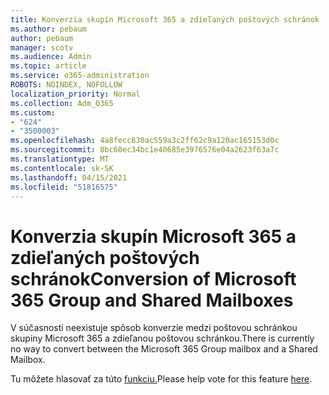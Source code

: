```yaml
---
title: Konverzia skupín Microsoft 365 a zdieľaných poštových schránok
ms.author: pebaum
author: pebaum
manager: scotv
ms.audience: Admin
ms.topic: article
ms.service: o365-administration
ROBOTS: NOINDEX, NOFOLLOW
localization_priority: Normal
ms.collection: Adm_O365
ms.custom:
- "624"
- "3500003"
ms.openlocfilehash: 4a8fecc830ac559a3c2ff62c9a120ac165153d0c
ms.sourcegitcommit: 8bc60ec34bc1e40685e3976576e04a2623f63a7c
ms.translationtype: MT
ms.contentlocale: sk-SK
ms.lasthandoff: 04/15/2021
ms.locfileid: "51816575"
---
```

# <a name="conversion-of-microsoft-365-group-and-shared-mailboxes"></a><span data-ttu-id="b270d-102">Konverzia skupín Microsoft 365 a zdieľaných poštových schránok</span><span class="sxs-lookup"><span data-stu-id="b270d-102">Conversion of Microsoft 365 Group and Shared Mailboxes</span></span>

<span data-ttu-id="b270d-103">V súčasnosti neexistuje spôsob konverzie medzi poštovou schránkou skupiny Microsoft 365 a zdieľanou poštovou schránkou.</span><span class="sxs-lookup"><span data-stu-id="b270d-103">There is currently no way to convert between the Microsoft 365 Group mailbox and a Shared Mailbox.</span></span>

<span data-ttu-id="b270d-104">Tu môžete hlasovať za túto [funkciu.](https://aka.ms/M365GroupToShared)</span><span class="sxs-lookup"><span data-stu-id="b270d-104">Please help vote for this feature [here](https://aka.ms/M365GroupToShared).</span></span>
